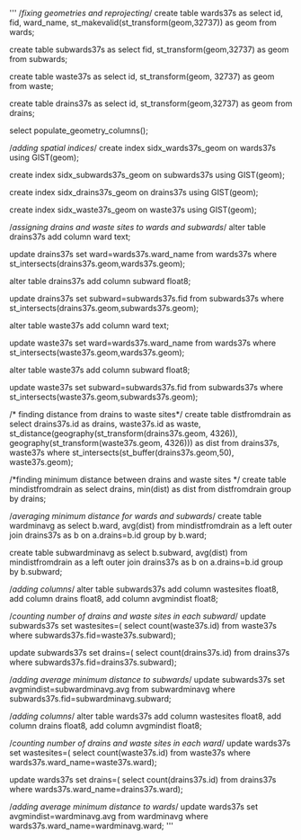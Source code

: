 '''
/*fixing geometries and reprojecting*/
create table wards37s as
select id, fid, ward_name,
st_makevalid(st_transform(geom,32737)) as geom
from wards;

create table subwards37s as
select fid,
st_transform(geom,32737) as geom
from subwards;

create table waste37s as
select id,
st_transform(geom, 32737) as geom
from waste;

create table drains37s as
select id,
st_transform(geom,32737) as geom
from drains;

select populate_geometry_columns();

/*adding spatial indices*/
create index sidx_wards37s_geom
on wards37s
using GIST(geom);

create index sidx_subwards37s_geom
on subwards37s
using GIST(geom);

create index sidx_drains37s_geom
on drains37s
using GIST(geom);

create index sidx_waste37s_geom
on waste37s
using GIST(geom);

/*assigning drains and waste sites to wards and subwards*/
alter table drains37s add column ward text;

update drains37s
set ward=wards37s.ward_name
from wards37s
where st_intersects(drains37s.geom,wards37s.geom);

alter table drains37s add column subward float8;

update drains37s
set subward=subwards37s.fid
from subwards37s
where st_intersects(drains37s.geom,subwards37s.geom);

alter table waste37s add column ward text;

update waste37s
set ward=wards37s.ward_name
from wards37s
where st_intersects(waste37s.geom,wards37s.geom);


alter table waste37s add column subward float8;

update waste37s
set subward=subwards37s.fid
from subwards37s
where st_intersects(waste37s.geom,subwards37s.geom);

/* finding distance from drains to waste sites*/
create table distfromdrain as
select drains37s.id as drains, waste37s.id as waste,
st_distance(geography(st_transform(drains37s.geom, 4326)), geography(st_transform(waste37s.geom, 4326))) as dist
from drains37s, waste37s
where st_intersects(st_buffer(drains37s.geom,50), waste37s.geom);

/*finding minimum distance between drains and waste sites */
create table mindistfromdrain as
select drains, min(dist) as dist
from distfromdrain
group by drains;

/*averaging minimum distance for wards and subwards*/
create table wardminavg as
select b.ward, avg(dist)
from mindistfromdrain as a
left outer join drains37s as b
on a.drains=b.id
group by b.ward;

create table subwardminavg as
select b.subward, avg(dist)
from mindistfromdrain as a
left outer join drains37s as b
on a.drains=b.id
group by b.subward;

/*adding columns*/
alter table subwards37s
add column wastesites float8,
add column drains float8,
add column avgmindist float8;

/*counting number of drains and waste sites in each subward*/
update subwards37s
set wastesites=(
select count(waste37s.id)
from waste37s
where subwards37s.fid=waste37s.subward);

update subwards37s
set drains=(
select count(drains37s.id)
from drains37s
where subwards37s.fid=drains37s.subward);

/*adding average minimum distance to subwards*/
update subwards37s
set avgmindist=subwardminavg.avg
from subwardminavg
where subwards37s.fid=subwardminavg.subward;

/*adding columns*/
alter table wards37s
add column wastesites float8,
add column drains float8,
add column avgmindist float8;

/*counting number of drains and waste sites in each ward*/
update wards37s
set wastesites=(
select count(waste37s.id)
from waste37s
where wards37s.ward_name=waste37s.ward);

update wards37s
set drains=(
select count(drains37s.id)
from drains37s
where wards37s.ward_name=drains37s.ward);

/*adding average minimum distance to wards*/
update wards37s
set avgmindist=wardminavg.avg
from wardminavg
where wards37s.ward_name=wardminavg.ward;
'''
